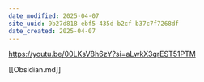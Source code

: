 ```yaml
---
date_modified: 2025-04-07
site_uuid: 9b27d818-ebf5-435d-b2cf-b37c7f7268df
date_created: 2025-04-07
---
```


https://youtu.be/00LKsV8h6zY?si=aLwkX3qrEST51PTM

[[Obsidian.md]]